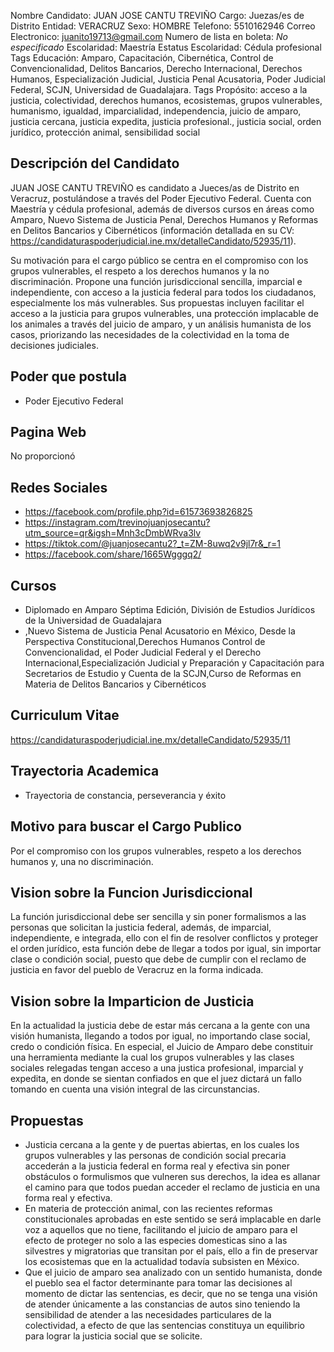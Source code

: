 Nombre Candidato: JUAN JOSE CANTU TREVIÑO
Cargo: Juezas/es de Distrito
Entidad: VERACRUZ
Sexo: HOMBRE
Telefono: 5510162946
Correo Electronico: juanito19713@gmail.com
Numero de lista en boleta: *No especificado*
Escolaridad: Maestría
Estatus Escolaridad: Cédula profesional
Tags Educación: Amparo, Capacitación, Cibernética, Control de Convencionalidad, Delitos Bancarios, Derecho Internacional, Derechos Humanos, Especialización Judicial, Justicia Penal Acusatoria, Poder Judicial Federal, SCJN, Universidad de Guadalajara.
Tags Propósito: acceso a la justicia, colectividad, derechos humanos, ecosistemas, grupos vulnerables, humanismo, igualdad, imparcialidad, independencia, juicio de amparo, justicia cercana, justicia expedita, justicia profesional., justicia social, orden jurídico, protección animal, sensibilidad social


## Descripción del Candidato 

JUAN JOSE CANTU TREVIÑO es candidato a Jueces/as de Distrito en Veracruz, postulándose a través del Poder Ejecutivo Federal. Cuenta con Maestría y cédula profesional, además de diversos cursos en áreas como Amparo, Nuevo Sistema de Justicia Penal, Derechos Humanos y Reformas en Delitos Bancarios y Cibernéticos (información detallada en su CV: https://candidaturaspoderjudicial.ine.mx/detalleCandidato/52935/11).

Su motivación para el cargo público se centra en el compromiso con los grupos vulnerables, el respeto a los derechos humanos y la no discriminación. Propone una función jurisdiccional sencilla, imparcial e independiente, con acceso a la justicia federal para todos los ciudadanos, especialmente los más vulnerables. Sus propuestas incluyen facilitar el acceso a la justicia para grupos vulnerables, una protección implacable de los animales a través del juicio de amparo, y un análisis humanista de los casos, priorizando las necesidades de la colectividad en la toma de decisiones judiciales.


## Poder que postula

- Poder Ejecutivo Federal


## Pagina Web

No proporcionó


## Redes Sociales

- https://facebook.com/profile.php?id=61573693826825
- https://instagram.com/trevinojuanjosecantu?utm_source=qr&igsh=Mnh3cDmbWRva3lv
- https://tiktok.com/@juanjosecantu2?_t=ZM-8uwq2v9jl7r&_r=1
- https://facebook.com/share/1665Wgggq2/


## Cursos

- Diplomado en Amparo Séptima Edición, División de Estudios Jurídicos de la Universidad de Guadalajara
- ,Nuevo Sistema de Justicia Penal Acusatorio en México, Desde la Perspectiva Constitucional,Derechos Humanos Control de Convencionalidad, el Poder Judicial Federal y el Derecho Internacional,Especialización Judicial y Preparación y Capacitación para Secretarios de Estudio y Cuenta de la SCJN,Curso de Reformas en Materia de Delitos Bancarios y Cibernéticos


## Curriculum Vitae

https://candidaturaspoderjudicial.ine.mx/detalleCandidato/52935/11


## Trayectoria Academica

- Trayectoria de constancia, perseverancia y éxito


## Motivo para buscar el Cargo Publico

Por el compromiso con los grupos vulnerables, respeto a los derechos humanos y, una no discriminación.


## Vision sobre la Funcion Jurisdiccional

La función jurisdiccional debe ser sencilla y sin poner formalismos a las personas que solicitan la justicia federal, además, de imparcial, independiente, e integrada, ello con el fin de resolver conflictos y proteger el orden jurídico, esta función debe de llegar a todos por igual, sin importar clase o condición social, puesto que debe de cumplir con el reclamo de justicia en favor del pueblo de Veracruz en la forma indicada.


## Vision sobre la Imparticion de Justicia

En la actualidad la justicia debe de estar más cercana a la gente con una visión humanista, llegando a todos por igual, no importando clase social, credo o condición física. En especial, el Juicio de Amparo debe constituir una herramienta mediante la cual los grupos vulnerables y las clases sociales relegadas tengan acceso a una justica profesional, imparcial y expedita, en donde se sientan confiados en que el juez dictará un fallo tomando en cuenta una visión integral de las circunstancias.


## Propuestas

- Justicia cercana a la gente y de puertas abiertas, en los cuales los grupos vulnerables y las personas de condición social precaria accederán a la justicia federal en forma real y efectiva sin poner obstáculos o formulismos que vulneren sus derechos, la idea es allanar el camino para que todos puedan acceder el reclamo de justicia en una forma real y efectiva.
- En materia de protección animal, con las recientes reformas constitucionales aprobadas en este sentido se será implacable en darle voz a aquellos que no tiene, facilitando el juicio de amparo para el efecto de proteger no solo a las especies domesticas sino a las silvestres y migratorias que transitan por el país, ello a fin de preservar los ecosistemas que en la actualidad todavía subsisten en México.
- Que el juicio de amparo sea analizado con un sentido humanista, donde el pueblo sea el factor determinante para tomar las decisiones al momento de dictar las sentencias, es decir, que no se tenga una visión de atender únicamente a las constancias de autos sino teniendo la sensibilidad de atender a las necesidades particulares de la colectividad, a efecto de que las sentencias constituya un equilibrio para lograr la justicia social que se solicite.

